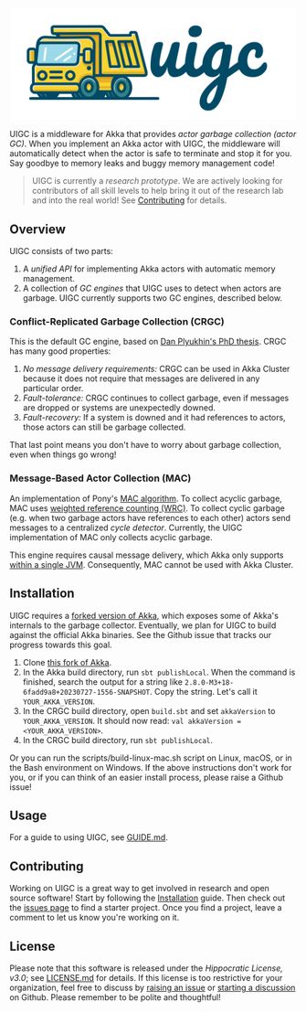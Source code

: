 <p align="center">
  <img src="./uigc-logo.svg" alt="UIGC Logo" width="500px" title="UIGC Logo" />
</p>

UIGC is a middleware for Akka that provides _actor garbage collection (actor GC)_. 
When you implement an Akka actor with UIGC, the middleware will 
automatically detect when the actor is safe to terminate and stop it for
you. Say goodbye to memory leaks and buggy memory management code!

> UIGC is currently a _research prototype_. We are actively looking for 
> contributors of all skill levels to help bring it out of the research lab and into the real world! 
> See [Contributing](#contributing) for details.

## Overview

UIGC consists of two parts:

1. A _unified API_ for implementing Akka actors with automatic memory management.
2. A collection of _GC engines_ that UIGC uses to detect when actors are garbage.
   UIGC currently supports two GC engines, described below.

### Conflict-Replicated Garbage Collection (CRGC)

This is the default GC engine, based on 
[Dan Plyukhin's PhD thesis](https://youtu.be/akBNZLNp05M). CRGC has many good properties:

1. _No message delivery requirements:_ CRGC can be used in Akka Cluster because
   it does not require that messages are delivered in any particular order.
2. _Fault-tolerance:_ CRGC continues to collect garbage, even if messages are
   dropped or systems are unexpectedly downed.
3. _Fault-recovery:_ If a system is downed and it had references to actors,
  those actors can still be garbage collected.

That last point means you don't have to worry about garbage collection,
even when things go wrong!

### Message-Based Actor Collection (MAC)

An implementation of Pony's [MAC algorithm](https://doi.org/10.1145/2509136.2509557).
To collect acyclic garbage, MAC uses [weighted reference counting (WRC)](https://en.wikipedia.org/wiki/Reference_counting#Weighted_reference_counting).
To collect cyclic garbage (e.g. when two garbage actors have references to each other) actors send messages to a centralized *cycle detector*.
Currently, the UIGC implementation of MAC only collects acyclic garbage.

This engine requires causal message delivery, which Akka only supports [within a single JVM](https://doc.akka.io/docs/akka/current/general/message-delivery-reliability.html#ordering-of-local-message-sends).
Consequently, MAC cannot be used with Akka Cluster.

## Installation

UIGC requires a [forked version of Akka](https://github.com/dplyukhin/akka), which
exposes some of Akka's internals to the garbage collector. Eventually, we plan for 
UIGC to build against the official Akka binaries. See
the Github issue that tracks our progress towards this goal.

1. Clone [this fork of Akka](https://github.com/dplyukhin/akka).
2. In the Akka build directory, run `sbt publishLocal`. When the command is finished, 
   search the output for a string like `2.8.0-M3+18-6fadd9a8+20230727-1556-SNAPSHOT`.
   Copy the string. Let's call it `YOUR_AKKA_VERSION`.
3. In the CRGC build directory, open `build.sbt` and set `akkaVersion` to `YOUR_AKKA_VERSION`. 
   It should now read: `val akkaVersion = <YOUR_AKKA_VERSION>`.
4. In the CRGC build directory, run `sbt publishLocal`.

Or you can run the scripts/build-linux-mac.sh script on Linux, macOS, or in the Bash environment on Windows.
If the above instructions don't work for you, or if you can think of an easier install process,
please raise a Github issue!
 
## Usage 


For a guide to using UIGC, see [GUIDE.md](./GUIDE.md).

## Contributing

Working on UIGC is a great way to get involved in research and open source software!
Start by following the [Installation](#installation) guide. Then check out
the [issues page](https://github.com/dplyukhin/UIGC/issues?q=is%3Aopen+is%3Aissue+label%3A%22good+first+issue%22) 
to find a starter project.
Once you find a project, leave a comment to let us know you're working on it.

## License

Please note that this software is released under the _Hippocratic License, v3.0_; see [LICENSE.md](./LICENSE.md) for 
details. If this license is too restrictive for your organization, feel free to discuss by
[raising an issue](https://github.com/dplyukhin/uigc/issues) or [starting a discussion](https://github.com/dplyukhin/uigc/discussions)
on Github.
Please remember to be polite and thoughtful!
